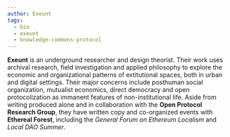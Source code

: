 ```yaml
---
author: Exeunt
tags:
  - bio
  - exeunt
  - knowledge-commons-protocol
---
```

**Exeunt** is an underground researcher and design theorist. Their work uses archival research, field investigation and applied philosophy to explore the economic and organizational patterns of extitutional spaces, both in urban and digital settings. Their major concerns include posthuman social organization, mutualist economics, direct democracy and open protocolization as immanent features of non-institutional life. Aside from writing produced alone and in collaboration with the **Open Protocol Research Group**, they have written copy and co-organized events with **Ethereal Forest**, including the *General Forum on Ethereum Localism* and *Local DAO Summer*.
